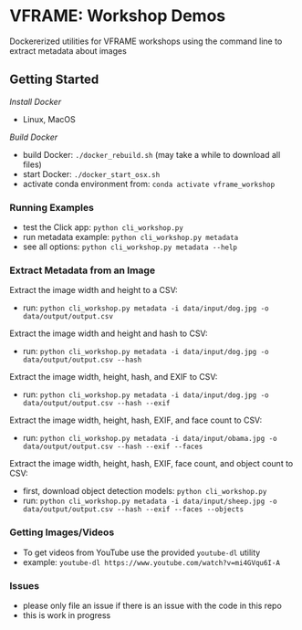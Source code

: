 # VFRAME: Workshop Demos

Dockererized utilities for VFRAME workshops using the command line to extract metadata about images

## Getting Started

*Install Docker*

- Linux, MacOS

*Build Docker*

- build Docker: `./docker_rebuild.sh` (may take a while to download all files)
- start Docker: `./docker_start_osx.sh`
- activate conda environment from: `conda activate vframe_workshop`

### Running Examples

- test the Click app: `python cli_workshop.py`
- run metadata example: `python cli_workshop.py metadata`
- see all options: `python cli_workshop.py metadata --help`

### Extract Metadata from an Image

Extract the image width and height to a CSV:

- run: `python cli_workshop.py metadata -i data/input/dog.jpg -o data/output/output.csv`

Extract the image width and height and hash to CSV:

- run: `python cli_workshop.py metadata -i data/input/dog.jpg -o data/output/output.csv --hash`

Extract the image width, height, hash, and EXIF to CSV:

- run: `python cli_workshop.py metadata -i data/input/dog.jpg -o data/output/output.csv --hash --exif`

Extract the image width, height, hash, EXIF, and face count to CSV:

- run: `python cli_workshop.py metadata -i data/input/obama.jpg -o data/output/output.csv --hash --exif --faces`

Extract the image width, height, hash, EXIF, face count, and object count to CSV:

- first, download object detection models: `python cli_workshop.py`
- run: `python cli_workshop.py metadata -i data/input/sheep.jpg -o data/output/output.csv --hash --exif --faces --objects`


### Getting Images/Videos

- To get videos from YouTube use the provided `youtube-dl` utility
- example: `youtube-dl https://www.youtube.com/watch?v=mi4GVqu6I-A`


### Issues

- please only file an issue if there is an issue with the code in this repo
- this is work in progress
